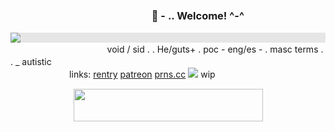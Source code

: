 ### ㅤㅤㅤㅤㅤㅤㅤㅤㅤㅤㅤㅤㅤㅤㅤ🥩 - .. Welcome! ^-^
<img style="display: block;-webkit-user-select: none;margin: auto;background-color: hsl(0, 0%, 90%);" src="https://cdn.discordapp.com/attachments/1072169690790633493/1150959745050628207/ezgif-4-2061c75735.gif">
ㅤㅤㅤㅤㅤㅤㅤㅤㅤㅤㅤㅤvoid / sid . .  He/guts+ . poc - eng/es - . masc terms . . _ autisticㅤㅤㅤㅤㅤㅤㅤㅤㅤㅤㅤㅤㅤㅤㅤㅤㅤㅤㅤㅤㅤㅤㅤㅤㅤㅤㅤㅤㅤㅤㅤㅤㅤㅤㅤㅤㅤㅤㅤㅤㅤ
links: <a href="https://rentry.co/thesubliminalverses">rentry</a> <a href="https://patreon.com/thehereticanthem">patreon</a> <a href="https://pronouns.cc/sid">prns.cc</a>
<img style="text-align:center;": block;-webkit-user-select: none;margin: auto;background-color: hsl(0, 0%, 90%);transition: background-color 300ms;" src="https://i.pinimg.com/564x/aa/03/37/aa033785dff94e7a9e8d892003055702.jpg">
wip
<p style="text-align:center;"><img height="52" width="303" src="https://64.media.tumblr.com/deb86dd6c582f1e701d5b2215fd34d87/c8d948a5f9d72589-78/s540x810/5fbb83ccc648eec3fd80a7eb7706d8bc255bf9c5.gifv" title="">

